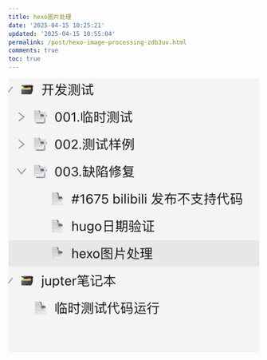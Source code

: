 ```yaml
---
title: hexo图片处理
date: '2025-04-15 10:25:21'
updated: '2025-04-15 10:55:04'
permalink: /post/hexo-image-processing-zdb3uv.html
comments: true
toc: true
---
```






![image](https://raw.githubusercontent.com/terwer/hexo-blog/main/images/image-20250415102554-8wfe13b.png)

‍
